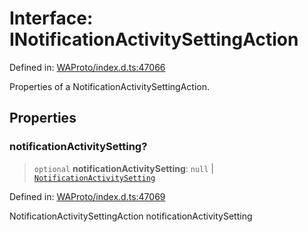 # Interface: INotificationActivitySettingAction

Defined in: [WAProto/index.d.ts:47066](https://github.com/Fokusdotid/bail/blob/3bd64a6fd6e8fc52d3ec9ba842534bed26103555/WAProto/index.d.ts#L47066)

Properties of a NotificationActivitySettingAction.

## Properties

### notificationActivitySetting?

> `optional` **notificationActivitySetting**: `null` \| [`NotificationActivitySetting`](../namespaces/NotificationActivitySettingAction/enumerations/NotificationActivitySetting.md)

Defined in: [WAProto/index.d.ts:47069](https://github.com/Fokusdotid/bail/blob/3bd64a6fd6e8fc52d3ec9ba842534bed26103555/WAProto/index.d.ts#L47069)

NotificationActivitySettingAction notificationActivitySetting
